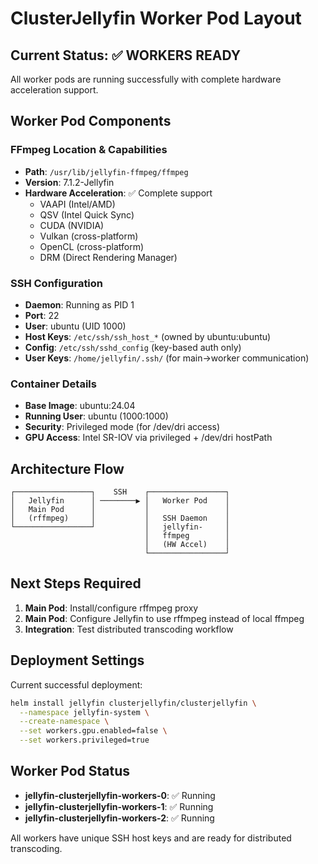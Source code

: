 # ClusterJellyfin Worker Pod Layout

## Current Status: ✅ WORKERS READY

All worker pods are running successfully with complete hardware acceleration support.

## Worker Pod Components

### FFmpeg Location & Capabilities
- **Path**: `/usr/lib/jellyfin-ffmpeg/ffmpeg`
- **Version**: 7.1.2-Jellyfin
- **Hardware Acceleration**: ✅ Complete support
  - VAAPI (Intel/AMD)
  - QSV (Intel Quick Sync)
  - CUDA (NVIDIA)
  - Vulkan (cross-platform)
  - OpenCL (cross-platform)
  - DRM (Direct Rendering Manager)

### SSH Configuration
- **Daemon**: Running as PID 1
- **Port**: 22
- **User**: ubuntu (UID 1000)
- **Host Keys**: `/etc/ssh/ssh_host_*` (owned by ubuntu:ubuntu)
- **Config**: `/etc/ssh/sshd_config` (key-based auth only)
- **User Keys**: `/home/jellyfin/.ssh/` (for main→worker communication)

### Container Details
- **Base Image**: ubuntu:24.04
- **Running User**: ubuntu (1000:1000)
- **Security**: Privileged mode (for /dev/dri access)
- **GPU Access**: Intel SR-IOV via privileged + /dev/dri hostPath

## Architecture Flow

```
┌─────────────────┐    SSH    ┌─────────────────┐
│   Jellyfin      │ ────────▶ │   Worker Pod    │
│   Main Pod      │           │                 │
│   (rffmpeg)     │           │   SSH Daemon    │
└─────────────────┘           │   jellyfin-     │
                              │   ffmpeg        │
                              │   (HW Accel)    │
                              └─────────────────┘
```

## Next Steps Required

1. **Main Pod**: Install/configure rffmpeg proxy
2. **Main Pod**: Configure Jellyfin to use rffmpeg instead of local ffmpeg
3. **Integration**: Test distributed transcoding workflow

## Deployment Settings

Current successful deployment:
```bash
helm install jellyfin clusterjellyfin/clusterjellyfin \
  --namespace jellyfin-system \
  --create-namespace \
  --set workers.gpu.enabled=false \
  --set workers.privileged=true
```

## Worker Pod Status
- **jellyfin-clusterjellyfin-workers-0**: ✅ Running
- **jellyfin-clusterjellyfin-workers-1**: ✅ Running  
- **jellyfin-clusterjellyfin-workers-2**: ✅ Running

All workers have unique SSH host keys and are ready for distributed transcoding.
